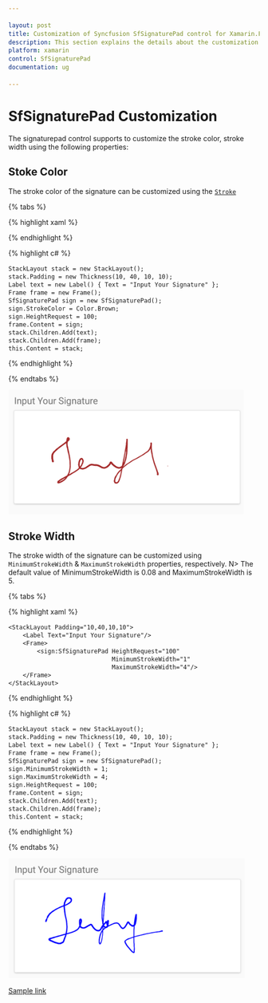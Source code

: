 ```yaml
---

layout: post
title: Customization of Syncfusion SfSignaturePad control for Xamarin.Forms
description: This section explains the details about the customization of Syncfusion SfSignaturePad control for Xamarin.Forms
platform: xamarin
control: SfSignaturePad
documentation: ug

---
```


# SfSignaturePad Customization

The signaturepad control supports to customize the stroke color, stroke width using the following properties:

## Stoke Color

The stroke color of the signature can be customized using the [`Stroke`](https://help.syncfusion.com/cr/cref_files/xamarin/Syncfusion.SfBadgeView.XForms~Syncfusion.XForms.BadgeView.BadgeSetting~Stroke.html)

{% tabs %}

{% highlight xaml %}

  <StackLayout Padding="10,40,10,10">
        <Label Text="Input Your Signature"/>
        <Frame>
            <sign:SfSignaturePad HeightRequest="100" StrokeColor="Brown"/>
        </Frame>
    </StackLayout>

{% endhighlight %}

{% highlight c# %}

    StackLayout stack = new StackLayout();
    stack.Padding = new Thickness(10, 40, 10, 10);
    Label text = new Label() { Text = "Input Your Signature" };
    Frame frame = new Frame();
    SfSignaturePad sign = new SfSignaturePad();
    sign.StrokeColor = Color.Brown;
    sign.HeightRequest = 100;
    frame.Content = sign;
    stack.Children.Add(text);
    stack.Children.Add(frame);
    this.Content = stack;
    
{% endhighlight %}

{% endtabs %}

![stroke color](images/StrokeColor.png)

## Stroke Width

The stroke width of the signature can be customized using `MinimumStrokeWidth` & `MaximumStrokeWidth` properties, respectively.
N> The default value of MinimumStrokeWidth is 0.08 and MaximumStrokeWidth is 5.

{% tabs %}

{% highlight xaml %}

    <StackLayout Padding="10,40,10,10">
        <Label Text="Input Your Signature"/>
        <Frame>
            <sign:SfSignaturePad HeightRequest="100" 
                                 MinimumStrokeWidth="1" 
                                 MaximumStrokeWidth="4"/>
        </Frame>
    </StackLayout>

{% endhighlight %}

{% highlight c# %}

    StackLayout stack = new StackLayout();
    stack.Padding = new Thickness(10, 40, 10, 10);
    Label text = new Label() { Text = "Input Your Signature" };
    Frame frame = new Frame();
    SfSignaturePad sign = new SfSignaturePad();
    sign.MinimumStrokeWidth = 1;
    sign.MaximumStrokeWidth = 4;
    sign.HeightRequest = 100;
    frame.Content = sign;
    stack.Children.Add(text);
    stack.Children.Add(frame);
    this.Content = stack;
    
{% endhighlight %}

{% endtabs %}

![Stroke width](images/StrokeWidth.png)

[Sample link](https://www.syncfusion.com/downloads/support/directtrac/general/ze/Customization1624062135)
